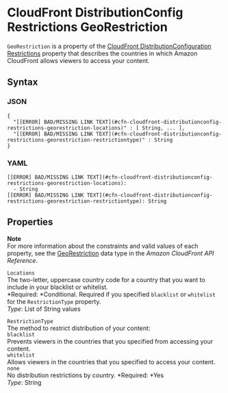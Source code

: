 # CloudFront DistributionConfig Restrictions GeoRestriction<a name="aws-properties-cloudfront-distributionconfig-restrictions-georestriction"></a>

`GeoRestriction` is a property of the [CloudFront DistributionConfiguration Restrictions](aws-properties-cloudfront-distributionconfig-restrictions.md) property that describes the countries in which Amazon CloudFront allows viewers to access your content\.

## Syntax<a name="w3ab2c21c14d222b5"></a>

### JSON<a name="aws-properties-cloudfront-distributionconfig-restrictions-georestriction-syntax.json"></a>

```
{
  "[[ERROR] BAD/MISSING LINK TEXT](#cfn-cloudfront-distributionconfig-restrictions-georestriction-locations)" : [ String, ... ],
  "[[ERROR] BAD/MISSING LINK TEXT](#cfn-cloudfront-distributionconfig-restrictions-georestriction-restrictiontype)" : String
}
```

### YAML<a name="aws-properties-cloudfront-distributionconfig-restrictions-georestriction-syntax.yaml"></a>

```
[[ERROR] BAD/MISSING LINK TEXT](#cfn-cloudfront-distributionconfig-restrictions-georestriction-locations):
  - String
[[ERROR] BAD/MISSING LINK TEXT](#cfn-cloudfront-distributionconfig-restrictions-georestriction-restrictiontype): String
```

## Properties<a name="w3ab2c21c14d222b7"></a>

**Note**  
For more information about the constraints and valid values of each property, see the [GeoRestriction](http://docs.aws.amazon.com/cloudfront/latest/APIReference/API_GeoRestriction.html) data type in the *Amazon CloudFront API Reference*\.

`Locations`  
The two\-letter, uppercase country code for a country that you want to include in your blacklist or whitelist\.  
*Required: *Conditional\. Required if you specified `blacklist` or `whitelist` for the `RestrictionType` property\.  
*Type*: List of String values

`RestrictionType`  
The method to restrict distribution of your content:    
`blacklist`  
Prevents viewers in the countries that you specified from accessing your content\.  
`whitelist`  
Allows viewers in the countries that you specified to access your content\.  
`none`  
No distribution restrictions by country\.
*Required: *Yes  
*Type*: String